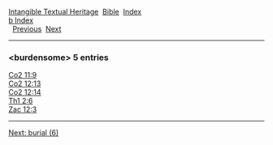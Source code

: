 [Intangible Textual Heritage](../../index)  [Bible](../index) 
[Index](index)   
[b Index](_b_)  
  [Previous](c01777)  [Next](c01779) 

------------------------------------------------------------------------

### &lt;burdensome&gt; 5 entries

[Co2 11:9](../kjv/co2011.htm#009)  
[Co2 12:13](../kjv/co2012.htm#013)  
[Co2 12:14](../kjv/co2012.htm#014)  
[Th1 2:6](../kjv/th1002.htm#006)  
[Zac 12:3](../kjv/zac012.htm#003)  

------------------------------------------------------------------------

[Next: burial (6)](c01779)
